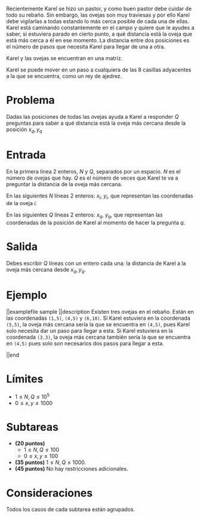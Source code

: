 Recientemente Karel se hizo un pastor, y como buen pastor debe cuidar de todo su rebaño. Sin embargo, las ovejas son muy traviesas y por ello Karel debe vigilarlas a todas estando lo más cerca posible de cada una de ellas. Karel está caminando constantemente en el campo y quiere que le ayudes a saber, si estuviera parado en cierto punto, a qué distancia está la oveja que está más cerca a él en ese momento. La distancia entre dos posiciones es el número de pasos que necesita Karel para llegar de una a otra.

Karel y las ovejas se encuentran en una matriz.

Karel se puede mover en un paso a cualquiera de las 8 casillas adyacentes a la que se encuentra, como un rey de ajedrez.

# Problema

Dadas las posiciones de todas las ovejas ayuda a Karel a responder $Q$ preguntas para saber a qué distancia está la oveja más cercana desde la posición $x_q, y_q$

# Entrada

En la primera línea 2 enteros, $N$ y $Q$, separados por un espacio.
$N$ es el número de ovejas que hay.
$Q$ es el número de veces que Karel te va a preguntar la distancia de la oveja más cercana.

En las siguientes $N$ líneas 2 enteros: $x_i$, $y_i$, que representan las coordenadas de la oveja $i$.

En las siguientes $Q$ líneas 2 enteros: $x_q$, $y_q$, que representan las coordenadas de la posición de Karel al momento de hacer la pregunta $q$.

# Salida

Debes escribir $Q$ líneas con un entero cada una: la distancia de Karel a la oveja más cercana desde $x_q, y_q$.

# Ejemplo

||examplefile
sample
||description
Existen tres ovejas en el rebaño. Están en las coordenadas `(1,5)`, `(4,5)` y `(6,10)`.
Si Karel estuviera en la coordenada `(5,5)`, la oveja más cercana sería la que se encuentra en `(4,5)`, pues Karel solo necesita dar un paso para llegar a esta. Si Karel estuviera en la coordenada `(3,3)`, la oveja más cercana también sería la que se encuentra en `(4,5)` pues solo son necesarios dos pasos para llegar a esta.

||end

# Límites

- $1 \leq N, Q \leq 10^5$
- $0 \leq x, y \leq 1000$

# Subtareas

- **(20 puntos)**
  - $1 \leq N, Q \leq 100$
  - $0 \leq x, y \leq 100$
- **(35 puntos)** $1 \leq N, Q \leq 1000$.
- **(45 puntos)** No hay restricciones adicionales.

# Consideraciones

Todos los casos de cada subtarea están agrupados.
